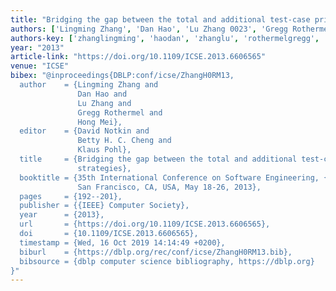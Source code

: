 ```yaml
---
title: "Bridging the gap between the total and additional test-case prioritization strategies"
authors: ['Lingming Zhang', 'Dan Hao', 'Lu Zhang 0023', 'Gregg Rothermel', 'Hong Mei']
authors-key: ['zhanglingming', 'haodan', 'zhanglu', 'rothermelgregg', 'meihong']
year: "2013"
article-link: "https://doi.org/10.1109/ICSE.2013.6606565"
venue: "ICSE"
bibex: "@inproceedings{DBLP:conf/icse/ZhangH0RM13,
  author    = {Lingming Zhang and
               Dan Hao and
               Lu Zhang and
               Gregg Rothermel and
               Hong Mei},
  editor    = {David Notkin and
               Betty H. C. Cheng and
               Klaus Pohl},
  title     = {Bridging the gap between the total and additional test-case prioritization
               strategies},
  booktitle = {35th International Conference on Software Engineering, {ICSE} '13,
               San Francisco, CA, USA, May 18-26, 2013},
  pages     = {192--201},
  publisher = {{IEEE} Computer Society},
  year      = {2013},
  url       = {https://doi.org/10.1109/ICSE.2013.6606565},
  doi       = {10.1109/ICSE.2013.6606565},
  timestamp = {Wed, 16 Oct 2019 14:14:49 +0200},
  biburl    = {https://dblp.org/rec/conf/icse/ZhangH0RM13.bib},
  bibsource = {dblp computer science bibliography, https://dblp.org}
}"
---
```

